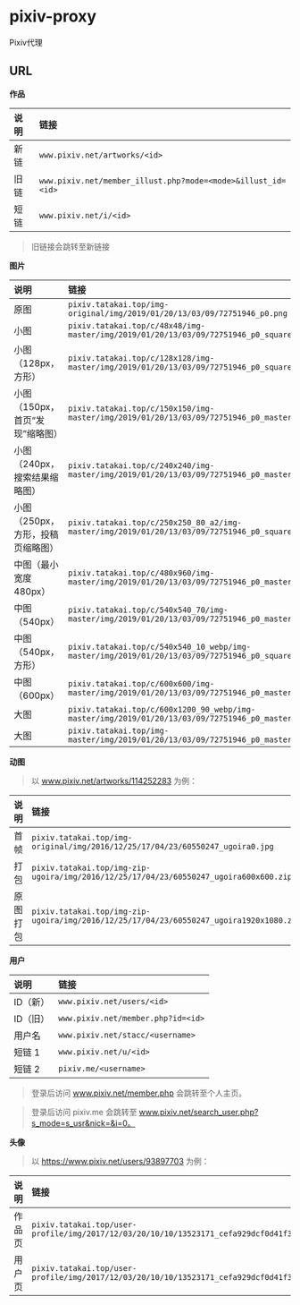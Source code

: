 # pixiv-proxy

Pixiv代理

## URL

****作品****

| 说明 | 链接                                                           |
|:---|:-------------------------------------------------------------|
| 新链 | `www.pixiv.net/artworks/<id>`                                |
| 旧链 | `www.pixiv.net/member_illust.php?mode=<mode>&illust_id=<id>` |
| 短链 | `www.pixiv.net/i/<id>`                                       |

> 旧链接会跳转至新链接

****图片****

| 说明                  | 链接                                                                                                   |        尺寸 |
|:--------------------|:-----------------------------------------------------------------------------------------------------|----------:|
| 原图                  | `pixiv.tatakai.top/img-original/img/2019/01/20/13/03/09/72751946_p0.png`                             | 1030x1278 |
| 小图                  | `pixiv.tatakai.top/c/48x48/img-master/img/2019/01/20/13/03/09/72751946_p0_square1200.jpg`            |     48x48 |
| 小图（128px，方形）        | `pixiv.tatakai.top/c/128x128/img-master/img/2019/01/20/13/03/09/72751946_p0_square1200.jpg`          |   128x128 |
| 小图（150px，首页“发现”缩略图） | `pixiv.tatakai.top/c/150x150/img-master/img/2019/01/20/13/03/09/72751946_p0_master1200.jpg`          |   121x150 |
| 小图（240px，搜索结果缩略图）   | `pixiv.tatakai.top/c/240x240/img-master/img/2019/01/20/13/03/09/72751946_p0_master1200.jpg`          |   194x240 |
| 小图（250px，方形，投稿页缩略图） | `pixiv.tatakai.top/c/250x250_80_a2/img-master/img/2019/01/20/13/03/09/72751946_p0_square1200.jpg`    |   250x250 |
| 中图（最小宽度 480px）      | `pixiv.tatakai.top/c/480x960/img-master/img/2019/01/20/13/03/09/72751946_p0_master1200.jpg`          |   480x595 |
| 中图（540px）           | `pixiv.tatakai.top/c/540x540_70/img-master/img/2019/01/20/13/03/09/72751946_p0_master1200.jpg`       |   436x540 |
| 中图（540px，方形）        | `pixiv.tatakai.top/c/540x540_10_webp/img-master/img/2019/01/20/13/03/09/72751946_p0_square1200.jpg`  |   540x540 |
| 中图（600px）           | `pixiv.tatakai.top/c/600x600/img-master/img/2019/01/20/13/03/09/72751946_p0_master1200.jpg`          |   484x600 |
| 大图                  | `pixiv.tatakai.top/c/600x1200_90_webp/img-master/img/2019/01/20/13/03/09/72751946_p0_master1200.jpg` |   600x744 |
| 大图                  | `pixiv.tatakai.top/img-master/img/2019/01/20/13/03/09/72751946_p0_master1200.jpg`                    |  968x1200 |

****动图****

> 以 www.pixiv.net/artworks/114252283 为例：

| 说明   | 链接                                                                                      |
|:-----|:----------------------------------------------------------------------------------------|
| 首帧   | `pixiv.tatakai.top/img-original/img/2016/12/25/17/04/23/60550247_ugoira0.jpg`           |
| 打包   | `pixiv.tatakai.top/img-zip-ugoira/img/2016/12/25/17/04/23/60550247_ugoira600x600.zip`   |
| 原图打包 | `pixiv.tatakai.top/img-zip-ugoira/img/2016/12/25/17/04/23/60550247_ugoira1920x1080.zip` |

****用户****

| 说明    | 链接                                 |
|:------|:-----------------------------------|
| ID（新） | `www.pixiv.net/users/<id>`         |
| ID（旧） | `www.pixiv.net/member.php?id=<id>` |
| 用户名   | `www.pixiv.net/stacc/<username>`   |
| 短链 1  | `www.pixiv.net/u/<id>`             |
| 短链 2  | `pixiv.me/<username>`              |

> 登录后访问 www.pixiv.net/member.php 会跳转至个人主页。

> 登录后访问 pixiv.me 会跳转至 www.pixiv.net/search_user.php?s_mode=s_usr&nick=&i=0。

****头像****

> 以 https://www.pixiv.net/users/93897703 为例：

| 说明  | 链接                                                                                                         |      尺寸 |
|:----|:-----------------------------------------------------------------------------------------------------------|--------:|
| 作品页 | `pixiv.tatakai.top/user-profile/img/2017/12/03/20/10/10/13523171_cefa929dcf0d41f34197016270698883_50.png`  |   50x45 |
| 用户页 | `pixiv.tatakai.top/user-profile/img/2017/12/03/20/10/10/13523171_cefa929dcf0d41f34197016270698883_170.png` | 170x151 |



